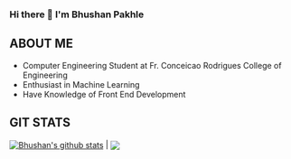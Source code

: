 ### Hi there 👋 I'm Bhushan Pakhle

## ABOUT ME
- Computer Engineering Student at Fr. Conceicao Rodrigues College of Engineering
- Enthusiast in Machine Learning
- Have Knowledge of Front End Development

## GIT STATS
<!-- 
<img src="https://github-readme-stats.vercel.app/api?username=bhushanpakhle12&show_icons=true&theme=radical&title_color=00FF99&text_color=fff&icon_color=00FF99">

## TOP PROGRAMMING LANGUAGES
![Top Langs](https://github-readme-stats.vercel.app/api/top-langs/?username=bhushanpakhle12&theme=radical&title_color=00FF99&text_color=fff&icon_color=fff) -->

<a href="https://github.com/anuraghazra/github-readme-stats"><img align="center" src="https://github-readme-stats.vercel.app/api?username=bhushanpakhle12&show_icons=true&include_all_commits=true&theme=buefy&hide_border=true" alt="Bhushan's github stats" /></a> | <a href="https://github.com/anuraghazra/github-readme-stats"><img align="center" src="https://github-readme-stats.vercel.app/api/top-langs/?username=bhushanpakhle12&layout=compact&theme=buefy&hide_border=true" /></a> 

<!-- ## Connect with me:
[<img align="left" alt="codeSTACKr.com" width="22px" src="https://raw.githubusercontent.com/iconic/open-iconic/master/svg/globe.svg" />][website]
[<img align="left" alt="codeSTACKr | Twitter" width="22px" src="https://cdn.jsdelivr.net/npm/simple-icons@v3/icons/twitter.svg" />][twitter]
[<img align="left" alt="codeSTACKr | LinkedIn" width="22px" src="https://cdn.jsdelivr.net/npm/simple-icons@v3/icons/linkedin.svg" />][linkedin]
<br />

[website]: https://google.com
[twitter]: https://twitter.com/Bhushan_Pakhle
[linkedin]: https://www.linkedin.com/in/bhushan-p-pakhle-a2a16821a -->
<!--
**bhushanpakhle12/bhushanpakhle12** is a ✨ _special_ ✨ repository because its `README.md` (this file) appears on your GitHub profile.

Here are some ideas to get you started:

- 🔭 I’m currently working on ...
- 🌱 I’m currently learning ...
- 👯 I’m looking to collaborate on ...
- 🤔 I’m looking for help with ...
- 💬 Ask me about ...
- 📫 How to reach me: ...
- 😄 Pronouns: ...
- ⚡ Fun fact: ...
-->
